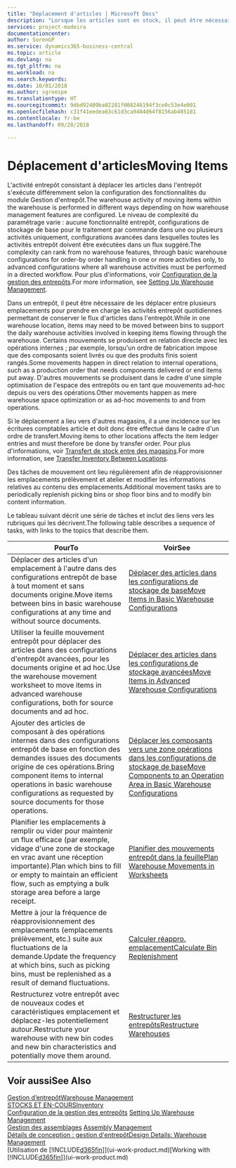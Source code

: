 ```yaml
---
title: "Déplacement d'articles | Microsoft Docs"
description: "Lorsque les articles sont en stock, il peut être nécessaire de les déplacer entre plusieurs emplacements pour prendre en charge les activités entrepôt quotidiennes permettant de conserver le flux d'articles dans l'entrepôt. Certains mouvements se produisent en relation directe avec les opérations internes ; par exemple, lorsqu'un ordre de fabrication impose que des composants soient livrés ou que des produits finis soient rangés. D'autres mouvements se produisent dans le cadre d'une simple optimisation de l'espace des entrepôts ou en tant que mouvements ad-hoc depuis ou vers des opérations."
services: project-madeira
documentationcenter: 
author: SorenGP
ms.service: dynamics365-business-central
ms.topic: article
ms.devlang: na
ms.tgt_pltfrm: na
ms.workload: na
ms.search.keywords: 
ms.date: 10/01/2018
ms.author: sgroespe
ms.translationtype: HT
ms.sourcegitcommit: 9dbd92409ba02281f008246194f3ce0c53e4e001
ms.openlocfilehash: c31f41eedea63c61d3ca9484d64f8156ab485181
ms.contentlocale: fr-be
ms.lasthandoff: 09/28/2018

---
```

# <a name="moving-items"></a><span data-ttu-id="6a1d1-105">Déplacement d'articles</span><span class="sxs-lookup"><span data-stu-id="6a1d1-105">Moving Items</span></span>
<span data-ttu-id="6a1d1-106">L'activité entrepôt consistant à déplacer les articles dans l'entrepôt s'exécute différemment selon la configuration des fonctionnalités du module Gestion d'entrepôt.</span><span class="sxs-lookup"><span data-stu-id="6a1d1-106">The warehouse activity of moving items within the warehouse is performed in different ways depending on how warehouse management features are configured.</span></span> <span data-ttu-id="6a1d1-107">Le niveau de complexité du paramétrage varie : aucune fonctionnalité entrepôt, configurations de stockage de base pour le traitement par commande dans une ou plusieurs activités uniquement, configurations avancées dans lesquelles toutes les activités entrepôt doivent être exécutées dans un flux suggéré.</span><span class="sxs-lookup"><span data-stu-id="6a1d1-107">The complexity can rank from no warehouse features, through basic warehouse configurations for order-by order handling in one or more activities only, to advanced configurations where all warehouse activities must be performed in a directed workflow.</span></span> <span data-ttu-id="6a1d1-108">Pour plus d'informations, voir [Configuration de la gestion des entrepôts](warehouse-setup-warehouse.md).</span><span class="sxs-lookup"><span data-stu-id="6a1d1-108">For more information, see [Setting Up Warehouse Management](warehouse-setup-warehouse.md).</span></span>

<span data-ttu-id="6a1d1-109">Dans un entrepôt, il peut être nécessaire de les déplacer entre plusieurs emplacements pour prendre en charge les activités entrepôt quotidiennes permettant de conserver le flux d'articles dans l'entrepôt.</span><span class="sxs-lookup"><span data-stu-id="6a1d1-109">While in one warehouse location, items may need to be moved between bins to support the daily warehouse activities involved in keeping items flowing through the warehouse.</span></span> <span data-ttu-id="6a1d1-110">Certains mouvements se produisent en relation directe avec les opérations internes ; par exemple, lorsqu'un ordre de fabrication impose que des composants soient livrés ou que des produits finis soient rangés.</span><span class="sxs-lookup"><span data-stu-id="6a1d1-110">Some movements happen in direct relation to internal operations, such as a production order that needs components delivered or end items put away.</span></span> <span data-ttu-id="6a1d1-111">D'autres mouvements se produisent dans le cadre d'une simple optimisation de l'espace des entrepôts ou en tant que mouvements ad-hoc depuis ou vers des opérations.</span><span class="sxs-lookup"><span data-stu-id="6a1d1-111">Other movements happen as mere warehouse space optimization or as ad-hoc movements to and from operations.</span></span>

<span data-ttu-id="6a1d1-112">Si le déplacement a lieu vers d'autres magasins, il a une incidence sur les écritures comptables article et doit donc être effectué dans le cadre d'un ordre de transfert.</span><span class="sxs-lookup"><span data-stu-id="6a1d1-112">Moving items to other locations affects the item ledger entries and must therefore be done by transfer order.</span></span> <span data-ttu-id="6a1d1-113">Pour plus d'informations, voir [Transfert de stock entre des magasins](inventory-how-transfer-between-locations.md).</span><span class="sxs-lookup"><span data-stu-id="6a1d1-113">For more information, see [Transfer Inventory Between Locations](inventory-how-transfer-between-locations.md).</span></span>  

<span data-ttu-id="6a1d1-114">Des tâches de mouvement ont lieu régulièrement afin de réapprovisionner les emplacements prélèvement et atelier et modifier les informations relatives au contenu des emplacements.</span><span class="sxs-lookup"><span data-stu-id="6a1d1-114">Additional movement tasks are to periodically replenish picking bins or shop floor bins and to modify bin content information.</span></span>  

 <span data-ttu-id="6a1d1-115">Le tableau suivant décrit une série de tâches et inclut des liens vers les rubriques qui les décrivent.</span><span class="sxs-lookup"><span data-stu-id="6a1d1-115">The following table describes a sequence of tasks, with links to the topics that describe them.</span></span>   

|<span data-ttu-id="6a1d1-116">**Pour**</span><span class="sxs-lookup"><span data-stu-id="6a1d1-116">**To**</span></span>|<span data-ttu-id="6a1d1-117">**Voir**</span><span class="sxs-lookup"><span data-stu-id="6a1d1-117">**See**</span></span>|  
|------------|-------------|  
|<span data-ttu-id="6a1d1-118">Déplacer des articles d'un emplacement à l'autre dans des configurations entrepôt de base à tout moment et sans documents origine.</span><span class="sxs-lookup"><span data-stu-id="6a1d1-118">Move items between bins in basic warehouse configurations at any time and without source documents.</span></span>|[<span data-ttu-id="6a1d1-119">Déplacer des articles dans les configurations de stockage de base</span><span class="sxs-lookup"><span data-stu-id="6a1d1-119">Move Items in Basic Warehouse Configurations</span></span>](warehouse-how-to-move-items-ad-hoc-in-basic-warehousing.md)|
|<span data-ttu-id="6a1d1-120">Utiliser la feuille mouvement entrepôt pour déplacer des articles dans des configurations d'entrepôt avancées, pour les documents origine et ad hoc.</span><span class="sxs-lookup"><span data-stu-id="6a1d1-120">Use the warehouse movement worksheet to move items in advanced warehouse configurations, both for source documents and ad hoc.</span></span>|[<span data-ttu-id="6a1d1-121">Déplacer des articles dans les configurations de stockage avancées</span><span class="sxs-lookup"><span data-stu-id="6a1d1-121">Move Items in Advanced Warehouse Configurations</span></span>](warehouse-how-to-move-items-in-advanced-warehousing.md)|  
|<span data-ttu-id="6a1d1-122">Ajouter des articles de composant à des opérations internes dans des configurations entrepôt de base en fonction des demandes issues des documents origine de ces opérations.</span><span class="sxs-lookup"><span data-stu-id="6a1d1-122">Bring component items to internal operations in basic warehouse configurations as requested by source documents for those operations.</span></span>|[<span data-ttu-id="6a1d1-123">Déplacer les composants vers une zone opérations dans les configurations de stockage de base</span><span class="sxs-lookup"><span data-stu-id="6a1d1-123">Move Components to an Operation Area in Basic Warehouse Configurations</span></span>](warehouse-how-to-move-components-to-an-operation-area-in-basic-warehousing.md)|
|<span data-ttu-id="6a1d1-124">Planifier les emplacements à remplir ou vider pour maintenir un flux efficace (par exemple, vidage d'une zone de stockage en vrac avant une réception importante).</span><span class="sxs-lookup"><span data-stu-id="6a1d1-124">Plan which bins to fill or empty to maintain an efficient flow, such as emptying a bulk storage area before a large receipt.</span></span>|[<span data-ttu-id="6a1d1-125">Planifier des mouvements entrepôt dans la feuille</span><span class="sxs-lookup"><span data-stu-id="6a1d1-125">Plan Warehouse Movements in Worksheets</span></span>](warehouse-how-to-plan-warehouse-movements-in-worksheets.md)|
|<span data-ttu-id="6a1d1-126">Mettre à jour la fréquence de réapprovisionnement des emplacements (emplacements prélèvement, etc.) suite aux fluctuations de la demande.</span><span class="sxs-lookup"><span data-stu-id="6a1d1-126">Update the frequency at which bins, such as picking bins, must be replenished as a result of demand fluctuations.</span></span>|[<span data-ttu-id="6a1d1-127">Calculer réappro. emplacement</span><span class="sxs-lookup"><span data-stu-id="6a1d1-127">Calculate Bin Replenishment</span></span>](warehouse-how-to-calculate-bin-replenishment.md)|
|<span data-ttu-id="6a1d1-128">Restructurez votre entrepôt avec de nouveaux codes et caractéristiques emplacement et déplacez-les potentiellement autour.</span><span class="sxs-lookup"><span data-stu-id="6a1d1-128">Restructure your warehouse with new bin codes and new bin characteristics and potentially move them around.</span></span>|[<span data-ttu-id="6a1d1-129">Restructurer les entrepôts</span><span class="sxs-lookup"><span data-stu-id="6a1d1-129">Restructure Warehouses</span></span>](warehouse-how-to-restructure-warehouses.md)|  

## <a name="see-also"></a><span data-ttu-id="6a1d1-130">Voir aussi</span><span class="sxs-lookup"><span data-stu-id="6a1d1-130">See Also</span></span>  
[<span data-ttu-id="6a1d1-131">Gestion d’entrepôt</span><span class="sxs-lookup"><span data-stu-id="6a1d1-131">Warehouse Management</span></span>](warehouse-manage-warehouse.md)  
[<span data-ttu-id="6a1d1-132">STOCKS ET EN-COURS</span><span class="sxs-lookup"><span data-stu-id="6a1d1-132">Inventory</span></span>](inventory-manage-inventory.md)  
<span data-ttu-id="6a1d1-133">[Configuration de la gestion des entrepôts](warehouse-setup-warehouse.md)   </span><span class="sxs-lookup"><span data-stu-id="6a1d1-133">[Setting Up Warehouse Management](warehouse-setup-warehouse.md)   </span></span>  
<span data-ttu-id="6a1d1-134">[Gestion des assemblages](assembly-assemble-items.md)  </span><span class="sxs-lookup"><span data-stu-id="6a1d1-134">[Assembly Management](assembly-assemble-items.md)  </span></span>  
[<span data-ttu-id="6a1d1-135">Détails de conception : gestion d'entrepôt</span><span class="sxs-lookup"><span data-stu-id="6a1d1-135">Design Details: Warehouse Management</span></span>](design-details-warehouse-management.md)  
<span data-ttu-id="6a1d1-136">[Utilisation de [!INCLUDE[d365fin](includes/d365fin_md.md)]](ui-work-product.md)</span><span class="sxs-lookup"><span data-stu-id="6a1d1-136">[Working with [!INCLUDE[d365fin](includes/d365fin_md.md)]](ui-work-product.md)</span></span>

